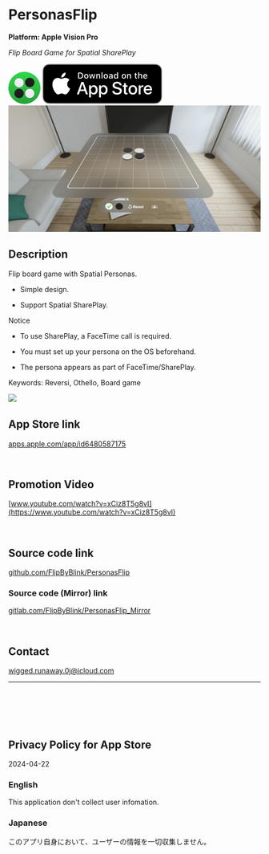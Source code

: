 PersonasFlip
==============
__Platform: Apple Vision Pro__

_Flip Board Game for Spatial SharePlay_

<img src="PersonasFlip/Supporting files/README assets/icon.png" width="64">

<a href="https://apps.apple.com/app/id6480587175" target="blank">
    <img src="PersonasFlip/Supporting files/README assets/appstore_badge.svg">
</a>

<img src="PersonasFlip/Supporting files/README assets/screenshot1280w.jpg" width="640">


Description
------------
Flip board game with Spatial Personas.

- Simple design.

- Support Spatial SharePlay.


Notice

- To use SharePlay, a FaceTime call is required.

- You must set up your persona on the OS beforehand.

- The persona appears as part of FaceTime/SharePlay.


Keywords: Reversi, Othello, Board game


<img src="PersonasFlip/Supporting files/README assets/preview400w.gif" width="400">


App Store link
---------------
[apps.apple.com/app/id6480587175](https://apps.apple.com/app/id6480587175)


<br>


Promotion Video
----------------
[www.youtube.com/watch?v=xCiz8T5g8vI](https://www.youtube.com/watch?v=xCiz8T5g8vI)


<br>


Source code link
-----------------
[github.com/FlipByBlink/PersonasFlip](https://github.com/FlipByBlink/PersonasFlip)

### Source code (Mirror) link
[gitlab.com/FlipByBlink/PersonasFlip_Mirror](https://gitlab.com/FlipByBlink/PersonasFlip_Mirror)


<br>


Contact
--------
wigged.runaway.0j@icloud.com


* * *

<br>
<br>
<br>
<br>


Privacy Policy for App Store
----------------------------
2024-04-22

### English
This application don't collect user infomation.

### Japanese
このアプリ自身において、ユーザーの情報を一切収集しません。


<br>
<br>
<br>
<br>


<!-- URL "Support page for App Store" -->
<!-- https://flipbyblink.github.io/PersonasFlip/ -->
<!-- URL "Privacy Policy for App Store" -->
<!-- https://flipbyblink.github.io/PersonasFlip/#privacy-policy-for-app-store -->
